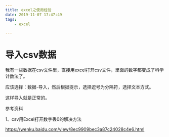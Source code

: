 ```yaml
---
title: excel之使用经验
date: 2019-11-07 17:47:49
tags:
	- excel

---
```




# 导入csv数据

我有一些数据在csv文件里，直接用excel打开csv文件，里面的数字都变成了科学计数法了。

应该选择：数据-导入，然后根据提示，选择逗号为分隔符，选择文本方式。

这样导入就是正常的。



参考资料

1、csv用Excel打开数字丢0的解决方法 

https://wenku.baidu.com/view/8ec9909bec3a87c24028c4e6.html